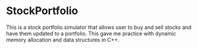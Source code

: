 # StockPortfolio
This is a stock portfolio simulator that allows user to buy and sell stocks and have them updated to a portfolio. This gave me practice with dynamic memory allocation and data structures in C++.
